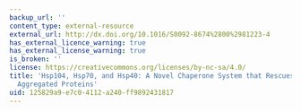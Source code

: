 ```yaml
---
backup_url: ''
content_type: external-resource
external_url: http://dx.doi.org/10.1016/S0092-8674%2800%2981223-4
has_external_licence_warning: true
has_external_license_warning: true
is_broken: ''
license: https://creativecommons.org/licenses/by-nc-sa/4.0/
title: 'Hsp104, Hsp70, and Hsp40: A Novel Chaperone System that Rescues Previously
  Aggregated Proteins'
uid: 125829a9-e7c0-4112-a240-ff9892431817
---
```

